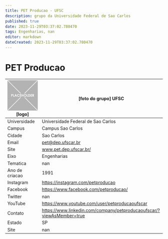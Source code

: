 ```yaml
---
title: PET Producao - UFSC
description: grupo da Universidade Federal de Sao Carlos
published: true
date: 2023-11-29T03:37:02.780470
tags: Engenharias, nan
editor: markdown
dateCreated: 2023-11-29T03:37:02.780470
---
```


# PET Producao


| ![placeholder.png](/placeholder.png) [logo] | [foto do grupo] UFSC         |
| ------------------------------------------- | ------------------------------------------------- |
| Universidade                                | Universidade Federal de Sao Carlos      |
| Campus                                      | Campus Sao Carlos            |
| Cidade                                      | Sao Carlos             |
| Email                                       | pet@dep.ufscar.br             |
| Site                                        | www.pet.dep.ufscar.br/              |
| Eixo                                        | Engenharias              |
| Tematica                                    | nan          |
| Ano de criacao                              | 1991        |
| Instagram                                   | https://instagram.com/petproducao         |
| Facebook                                    | https://www.facebook.com/petproducao/          |
| Twitter                                     | nan           |
| YouTube                                     | https://www.youtube.com/user/petproducaoufscar           |
| Contato                                     | https://www.linkedin.com/company/petproducaoufscar/?viewAsMember=true         |
| Estado                                      |  SP            |
| Site                                        | nan |
